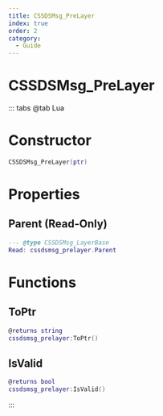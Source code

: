 ```yaml
---
title: CSSDSMsg_PreLayer
index: true
order: 2
category:
  - Guide
---
```


# CSSDSMsg_PreLayer

::: tabs
@tab Lua
# Constructor
```lua
CSSDSMsg_PreLayer(ptr)
```
# Properties
## Parent (Read-Only)
```lua
--- @type CSSDSMsg_LayerBase
Read: cssdsmsg_prelayer.Parent
```
# Functions
## ToPtr
```lua
@returns string
cssdsmsg_prelayer:ToPtr()
```
## IsValid
```lua
@returns bool
cssdsmsg_prelayer:IsValid()
```

:::